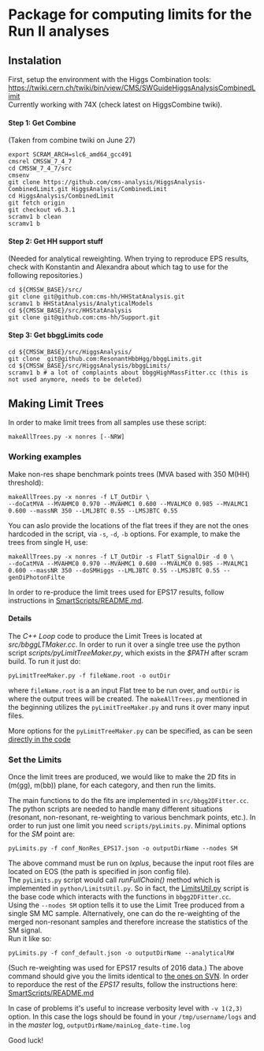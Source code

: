 # Package for computing limits for the Run II analyses

## Instalation
First, setup the environment with the Higgs Combination tools: https://twiki.cern.ch/twiki/bin/view/CMS/SWGuideHiggsAnalysisCombinedLimit  
Currently working with 74X (check latest on HiggsCombine twiki).   


#### Step 1: Get Combine   
(Taken from combine twiki on June 27)   

```
export SCRAM_ARCH=slc6_amd64_gcc491
cmsrel CMSSW_7_4_7
cd CMSSW_7_4_7/src 
cmsenv
git clone https://github.com/cms-analysis/HiggsAnalysis-CombinedLimit.git HiggsAnalysis/CombinedLimit
cd HiggsAnalysis/CombinedLimit
git fetch origin
git checkout v6.3.1
scramv1 b clean
scramv1 b
```       

#### Step 2: Get HH support stuff    
(Needed for analytical reweighting. When trying to reproduce EPS results, check with Konstantin and Alexandra about which tag to use for the following repositories.)    

```
cd ${CMSSW_BASE}/src/
git clone git@github.com:cms-hh/HHStatAnalysis.git
scramv1 b HHStatAnalysis/AnalyticalModels
cd ${CMSSW_BASE}/src/HHStatAnalysis
git clone git@github.com:cms-hh/Support.git
```    

#### Step 3: Get bbggLimits code    
```
cd ${CMSSW_BASE}/src/HiggsAnalysis/
git clone  git@github.com:ResonantHbbHgg/bbggLimits.git
cd ${CMSSW_BASE}/src/HiggsAnalysis/bbggLimits/
scramv1 b # a lot of complaints about bbggHighMassFitter.cc (this is not used anymore, needs to be deleted)
```


## Making Limit Trees

In order to make limit trees from all samples use these script:
```
makeAllTrees.py -x nonres [--NRW]
```

### Working examples

Make non-res shape benchmark points trees (MVA based with 350 M(HH) threshold):
```
makeAllTrees.py -x nonres -f LT_OutDir \  
--doCatMVA --MVAHMC0 0.970 --MVAHMC1 0.600 --MVALMC0 0.985 --MVALMC1 0.600 --massNR 350 --LMLJBTC 0.55 --LMSJBTC 0.55
```   
You can aslo provide the locations of the flat trees if they are not the ones hardcoded in
the script, via `-s`, `-d`, `-b` options. For example, to make the trees from single H, use: 
```
makeAllTrees.py -x nonres -f LT_OutDir -s FlatT_SignalDir -d 0 \  
--doCatMVA --MVAHMC0 0.970 --MVAHMC1 0.600 --MVALMC0 0.985 --MVALMC1 0.600 --massNR 350 --doSMHiggs --LMLJBTC 0.55 --LMSJBTC 0.55 --genDiPhotonFilte
```  

In order to re-produce the limit trees used for EPS17 results, follow instructions in
[SmartScripts/README.md](SmartScripts/README.md).


#### Details 
The *C++ Loop* code to produce the Limit Trees is located at
*src/bbggLTMaker.cc*. In order to run it over a single tree use the
python script *scripts/pyLimitTreeMaker.py*, which exists in the
*$PATH* after scram build. To run it just do:
```
pyLimitTreeMaker.py -f fileName.root -o outDir
```

where `fileName.root` is a an input Flat tree to be run over, and
`outDir` is where the output trees will be created. The
`makeAllTrees.py` mentioned in the beginning utilizes the
`pyLimitTreeMaker.py` and runs it over many input  files.


More options for the `pyLimitTreeMaker.py` can be specified, 
as can be seen [directly in the code](https://github.com/ResonantHbbHgg/bbggLimits/blob/10c319b013134e5bb15a561557f960dc2f1ea6b2/scripts/pyLimitTreeMaker.py#L11-L85)

### Set the Limits 
Once the limit trees are produced, we would like to make the 2D fits in
(m(gg), m(bb)) plane, for each category, and then run the limits.

The main functions to do the fits are implemented in `src/bbgg2DFitter.cc`.  The python
scripts are needed to handle many different situations (resonant, non-resonant,
re-weighting to various benchmark points, etc.). In order to run just one limit you need
`scripts/pyLimits.py`. Minimal options for the *SM* point are:  
``` 
pyLimits.py -f conf_NonRes_EPS17.json -o outputDirName --nodes SM 
```

The above command must be run on _lxplus_, because the input root files are located on EOS
(the path is specified in json config file).  
The `pyLimits.py` script would call _runFullChain()_ method which is implemented in
`python/LimitsUtil.py`.  So in fact, the [LimitsUtil.py](python/LimitsUtil.py) script is
the base code which interacts with the functions in `bbgg2DFitter.cc`.  
Using the `--nodes SM` option tells it to use the Limit Tree produced from a single SM MC
sample.  Alternatively, one can do the re-weighting of the merged non-resonant
samples and therefore increase the statistics of the SM signal.  
Run it like so:
``` 
pyLimits.py -f conf_default.json -o outputDirName --analyticalRW
```
(Such re-weighting was used for EPS17 results of 2016 data.)
The above command should give you the limits identical to
[the ones on SVN](https://svnweb.cern.ch/cern/wsvn/cmshcg/trunk/cadi/HIG-17-008/NonResonant/Benchmarks/CombinedCard_Node_SMkl1p0_kt1p0_cg0p0_c20p0_c2g0p0/result_2_L_CombinedCard_Node_SMkl1p0_kt1p0_cg0p0_c20p0_c2g0p0.log).
In order to reporduce the rest of the _EPS17_ results, follow the instructions here:
[SmartScripts/README.md](SmartScripts/README.md)
 
In case of problems it's useful to increase verbosity level with `-v 1(2,3)` option. In
this case the logs should be found in your `/tmp/username/logs` and in the _master_ log,
`outputDirName/mainLog_date-time.log`


Good luck!
